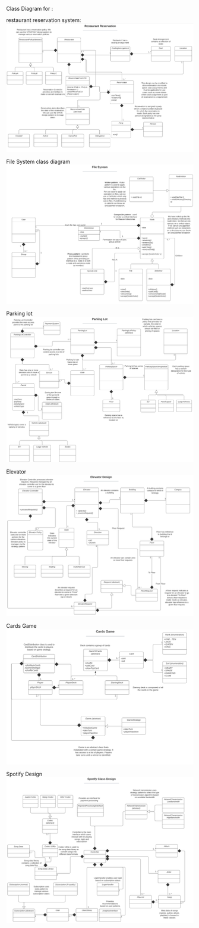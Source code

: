 Class Diagram for :

restaurant reservation system:
![img_2.png](img_2.png)

File System class diagram
![img_4.png](img_4.png)

Parking lot
![img_5.png](img_5.png)

Elevator 
![img_1.png](img_1.png)

Cards Game
![img_3.png](img_3.png)

Spotify Design
![img_6.png](img_6.png)